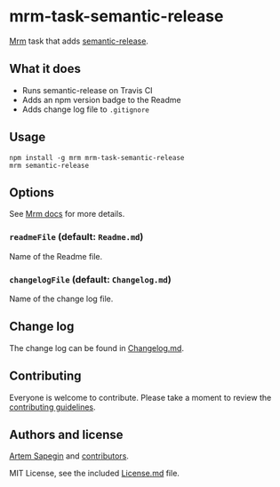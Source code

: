 # mrm-task-semantic-release

[Mrm](https://github.com/sapegin/mrm) task that adds [semantic-release](https://github.com/semantic-release/semantic-release).

## What it does

* Runs semantic-release on Travis CI
* Adds an npm version badge to the Readme
* Adds change log file to `.gitignore`

## Usage

```
npm install -g mrm mrm-task-semantic-release
mrm semantic-release
```

## Options

See [Mrm docs](https://github.com/sapegin/mrm#usage) for more details.

### `readmeFile` (default: `Readme.md`)

Name of the Readme file.

### `changelogFile` (default: `Changelog.md`)

Name of the change log file.

## Change log

The change log can be found in [Changelog.md](Changelog.md).

## Contributing

Everyone is welcome to contribute. Please take a moment to review the [contributing guidelines](../Contributing.md).

## Authors and license

[Artem Sapegin](http://sapegin.me) and [contributors](https://github.com/sapegin/mrm-tasks/graphs/contributors).

MIT License, see the included [License.md](License.md) file.
